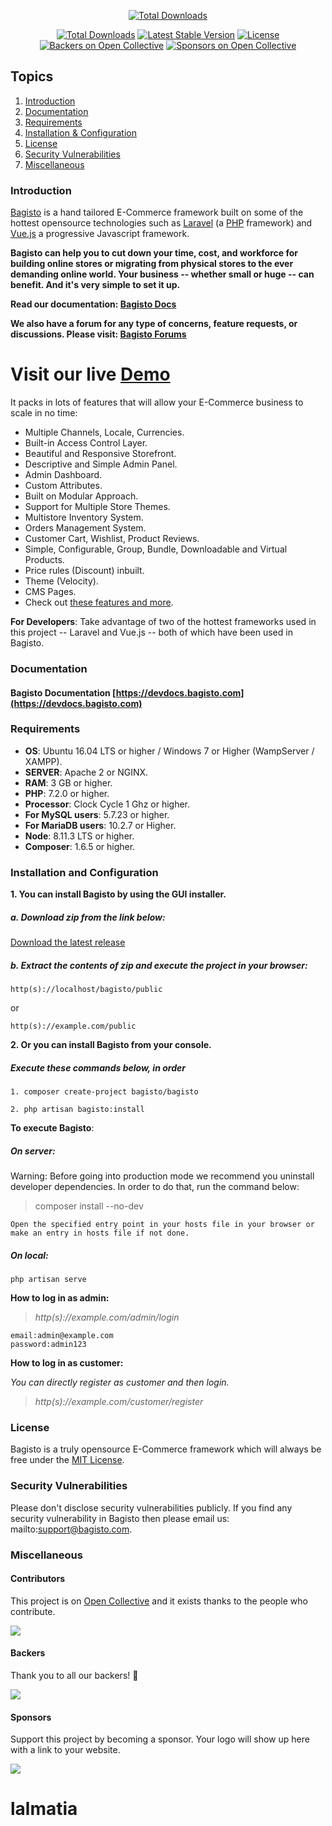 <p align="center">
<a href="http://www.bagisto.com"><img src="https://bagisto.com/wp-content/themes/bagisto/images/logo.png" alt="Total Downloads"></a>
</p>

<p align="center">
<a href="https://packagist.org/packages/bagisto/bagisto"><img src="https://poser.pugx.org/bagisto/bagisto/d/total.svg" alt="Total Downloads"></a>
<a href="https://packagist.org/packages/bagisto/bagisto"><img src="https://poser.pugx.org/bagisto/bagisto/v/stable.svg" alt="Latest Stable Version"></a>
<a href="https://packagist.org/packages/bagisto/bagisto"><img src="https://poser.pugx.org/bagisto/bagisto/license.svg" alt="License"></a>
<a href="#backers"><img src="https://opencollective.com/bagisto/backers/badge.svg" alt="Backers on Open Collective"></a>
<a href="#sponsors"><img src="https://opencollective.com/bagisto/sponsors/badge.svg" alt="Sponsors on Open Collective"></a>
</p>

## Topics
1. [Introduction](#introduction)
2. [Documentation](#documentation)
3. [Requirements](#requirements)
4. [Installation & Configuration](#installation-and-configuration)
5. [License](#license)
6. [Security Vulnerabilities](#security-vulnerabilities)
7. [Miscellaneous](#miscellaneous)

### Introduction

[Bagisto](https://www.bagisto.com) is a hand tailored E-Commerce framework built on some of the hottest opensource technologies
such as [Laravel](https://laravel.com) (a [PHP](https://secure.php.net/) framework) and [Vue.js](https://vuejs.org)
a progressive Javascript framework.

**Bagisto can help you to cut down your time, cost, and workforce for building online stores or migrating from physical stores
to the ever demanding online world. Your business -- whether small or huge -- can benefit. And it's very simple to set it up.**

**Read our documentation: [Bagisto Docs](https://devdocs.bagisto.com/)**

**We also have a forum for any type of concerns, feature requests, or discussions. Please visit: [Bagisto Forums](https://forums.bagisto.com/)**

# Visit our live [Demo](https://demo.bagisto.com)

It packs in lots of features that will allow your E-Commerce business to scale in no time:

* Multiple Channels, Locale, Currencies.
* Built-in Access Control Layer.
* Beautiful and Responsive Storefront.
* Descriptive and Simple Admin Panel.
* Admin Dashboard.
* Custom Attributes.
* Built on Modular Approach.
* Support for Multiple Store Themes.
* Multistore Inventory System.
* Orders Management System.
* Customer Cart, Wishlist, Product Reviews.
* Simple, Configurable, Group, Bundle, Downloadable and Virtual Products.
* Price rules (Discount) inbuilt.
* Theme (Velocity).
* CMS Pages.
* Check out [these features and more](https://bagisto.com/features/).

**For Developers**:
Take advantage of two of the hottest frameworks used in this project -- Laravel and Vue.js -- both of which have been used in Bagisto.

### Documentation

#### Bagisto Documentation [https://devdocs.bagisto.com](https://devdocs.bagisto.com)

### Requirements

* **OS**: Ubuntu 16.04 LTS or higher / Windows 7 or Higher (WampServer / XAMPP).
* **SERVER**: Apache 2 or NGINX.
* **RAM**: 3 GB or higher.
* **PHP**: 7.2.0 or higher.
* **Processor**: Clock Cycle 1 Ghz or higher.
* **For MySQL users**: 5.7.23 or higher.
* **For MariaDB users**: 10.2.7 or Higher.
* **Node**: 8.11.3 LTS or higher.
* **Composer**: 1.6.5 or higher.

### Installation and Configuration

**1. You can install Bagisto by using the GUI installer.**

##### a. Download zip from the link below:

[Download the latest release](https://github.com/bagisto/bagisto/releases/latest)

##### b. Extract the contents of zip and execute the project in your browser:

~~~
http(s)://localhost/bagisto/public
~~~

or

~~~
http(s)://example.com/public
~~~

**2. Or you can install Bagisto from your console.**

##### Execute these commands below, in order

~~~
1. composer create-project bagisto/bagisto
~~~

~~~
2. php artisan bagisto:install
~~~

**To execute Bagisto**:

##### On server:

Warning: Before going into production mode we recommend you uninstall developer dependencies.
In order to do that, run the command below:

> composer install --no-dev

~~~
Open the specified entry point in your hosts file in your browser or make an entry in hosts file if not done.
~~~

##### On local:

~~~
php artisan serve
~~~


**How to log in as admin:**

> *http(s)://example.com/admin/login*

~~~
email:admin@example.com
password:admin123
~~~

**How to log in as customer:**

*You can directly register as customer and then login.*

> *http(s)://example.com/customer/register*


### License
Bagisto is a truly opensource E-Commerce framework which will always be free under the [MIT License](https://github.com/bagisto/bagisto/blob/master/LICENSE).

### Security Vulnerabilities
Please don't disclose security vulnerabilities publicly. If you find any security vulnerability in Bagisto then please email us: mailto:support@bagisto.com.

### Miscellaneous

#### Contributors

This project is on [Open Collective](https://opencollective.com/bagisto) and it exists thanks to the people who contribute.

<a href="https://github.com/bagisto/bagisto/graphs/contributors"><img src="https://opencollective.com/bagisto/contributors.svg?width=890&button=false"/></a>

#### Backers

Thank you to all our backers! 🙏

<a href="https://opencollective.com/bagisto#contributors" target="_blank"><img src="https://opencollective.com/bagisto/backers.svg?width=890"></a>

#### Sponsors

Support this project by becoming a sponsor. Your logo will show up here with a link to your website.

<a href="https://opencollective.com/bagisto/contribute/sponsor-7372/checkout" target="_blank"><img src="https://images.opencollective.com/static/images/become_sponsor.svg"></a>
# lalmatia
